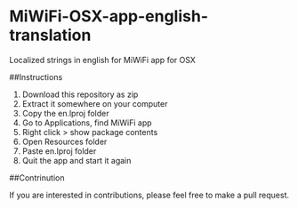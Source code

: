 # MiWiFi-OSX-app-english-translation
Localized strings in english for MiWiFi app for OSX

##Instructions
1. Download this repository as zip
2. Extract it somewhere on your computer
3. Copy the en.lproj folder
4. Go to Applications, find MiWiFi app
5. Right click > show package contents
6. Open Resources folder
7. Paste en.lproj folder
8. Quit the app and start it again

##Contrinution

If you are interested in contributions, please feel free to make a pull request.

